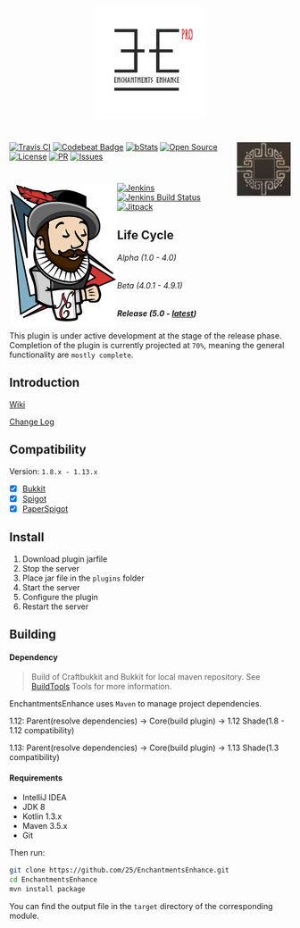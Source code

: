 <p align="center"> <img width="200" height="200" src=".images/thumbnail.png"> </p>

# <img src=".images/logo.jpg" alt="Logo" align="right">
[![Travis CI](https://travis-ci.org/25/EnchantmentsEnhance.svg?branch=master)](https://travis-ci.org/25/EnchantmentsEnhance)
[![Codebeat Badge](https://codebeat.co/badges/2ef380b7-5479-4ac6-89d9-fd1fb673511c)](https://codebeat.co/projects/github-com-healpotion-enchantmentsenhance-master)
[![bStats](https://img.shields.io/badge/bStats-deployed-3366ff.svg?style=flat)](https://bstats.org/plugin/bukkit/EnchantmentsEnhance)
[![Open Source](https://badges.frapsoft.com/os/v1/open-source.png?v=102)](https://github.com/25/EnchantmentsEnhance)
[![License](https://badges.frapsoft.com/os/gpl/gpl.png?v=102)](http://www.gnu.org/licenses/gpl-3.0)
[![PR](https://img.shields.io/badge/contributing-welcome-FF69B4.svg?style=flat)](https://github.com/25/EnchantmentsEnhance/pulls)
[![Issues](https://img.shields.io/badge/issues-report-E74C3C.svg?style=flat)](https://github.com/25/EnchantmentsEnhance/issues)

# [<img src=".images/jenkins.png" alt="Download" align="left">](http://www.soulbound.me/job/EnchantmentsEnhance_stable/)
[![Jenkins](https://img.shields.io/badge/download-server_online-27AE60.svg?style=flat)](http://soulbound.me/job/EnchantmentsEnhance_stable/)
[![Jenkins Build Status](http://www.soulbound.me/job/EnchantmentsEnhance_stable/badge/icon)](http://www.soulbound.me/job/EnchantmentsEnhance_stable/)
[![Jitpack](https://jitpack.io/v/25/EnchantmentsEnhance.svg)](https://jitpack.io/#25/EnchantmentsEnhance/)



## Life Cycle
###### Alpha (1.0 - 4.0)
###### Beta (4.0.1 - 4.9.1)
##### Release (5.0 - [latest](http://www.soulbound.me/job/EnchantmentsEnhance_stable/))
This plugin is under active development at the stage of the release phase.
Completion of the plugin is currently projected at `70%`, meaning the general functionality are `mostly complete`.

## Introduction
[Wiki](https://github.com/25/EnchantmentsEnhance/wiki)

[Change Log](https://github.com/25/EnchantmentsEnhance/blob/master/CHANGELOG.md)

## Compatibility
Version: `1.8.x - 1.13.x`
- [x] [Bukkit](https://bukkit.org)
- [x] [Spigot](https://spigotmc.org)
- [x] [PaperSpigot](https://github.com/PaperMC/Paper)

## Install
1. Download plugin jarfile
2. Stop the server
3. Place jar file in the `plugins` folder
4. Start the server
5. Configure the plugin
6. Restart the server

## Building
#### Dependency
> Build of Craftbukkit and Bukkit for local maven repository. See [BuildTools](https://www.spigotmc.org/wiki/buildtools/) Tools for more information.

EnchantmentsEnhance uses `Maven` to manage project dependencies.

1.12: Parent(resolve dependencies) -> Core(build plugin) -> 1.12 Shade(1.8 - 1.12 compatibility)

1.13: Parent(resolve dependencies) -> Core(build plugin) -> 1.13 Shade(1.3 compatibility)

#### Requirements
- IntelliJ IDEA
- JDK 8
- Kotlin 1.3.x
- Maven 3.5.x
- Git



Then run:

```sh
git clone https://github.com/25/EnchantmentsEnhance.git
cd EnchantmentsEnhance
mvn install package
```

You can find the output file in the `target` directory of the corresponding module.
